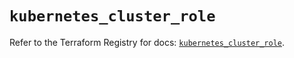 # `kubernetes_cluster_role`

Refer to the Terraform Registry for docs: [`kubernetes_cluster_role`](https://registry.terraform.io/providers/hashicorp/kubernetes/2.28.1/docs/resources/cluster_role).
